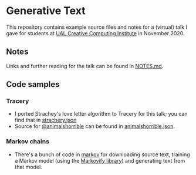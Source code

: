 # Generative Text 
This repository contains example source files and notes for a (virtual) talk I gave for students at [UAL Creative Computing Institute](https://www.arts.ac.uk/creative-computing-institute) in November 2020.

## Notes
Links and further reading for the talk can be found in [NOTES.md](NOTES.md).

## Code samples

### Tracery
* I ported Strachey's love letter algorithm to Tracery for this talk; you can find that in [strachery.json](strachery.json)
* Source for [@animalshorrible]() can be found in [animalshorrible.json](animalshorrible.json).

### Markov chains
* There's a bunch of code in [markov](markov) for downloading source text, training a Markov model (using the [Markovify library](https://github.com/jsvine/markovify)) and generating text from that model.